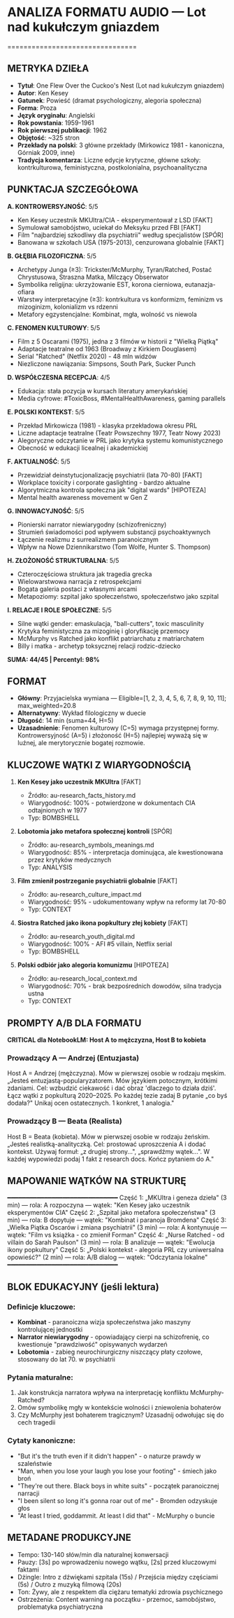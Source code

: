 # ANALIZA FORMATU AUDIO — Lot nad kukułczym gniazdem
================================

## METRYKA DZIEŁA

- **Tytuł**: One Flew Over the Cuckoo's Nest (Lot nad kukułczym gniazdem)
- **Autor**: Ken Kesey  
- **Gatunek**: Powieść (dramat psychologiczny, alegoria społeczna)
- **Forma**: Proza
- **Język oryginału**: Angielski
- **Rok powstania**: 1959-1961
- **Rok pierwszej publikacji**: 1962
- **Objętość**: ~325 stron
- **Przekłady na polski**: 3 główne przekłady (Mirkowicz 1981 - kanoniczna, Górniak 2009, inne)
- **Tradycja komentarza**: Liczne edycje krytyczne, główne szkoły: kontrkulturowa, feministyczna, postkolonialna, psychoanalityczna

## PUNKTACJA SZCZEGÓŁOWA

**A. KONTROWERSYJNOŚĆ**: 5/5
- Ken Kesey uczestnik MKUltra/CIA - eksperymentował z LSD [FAKT]
- Symulował samobójstwo, uciekał do Meksyku przed FBI [FAKT]
- Film "najbardziej szkodliwy dla psychiatrii" według specjalistów [SPÓR]
- Banowana w szkołach USA (1975-2013), cenzurowana globalnie [FAKT]

**B. GŁĘBIA FILOZOFICZNA**: 5/5  
- Archetypy Junga (≥3): Trickster/McMurphy, Tyran/Ratched, Postać Chrystusowa, Straszna Matka, Milczący Obserwator
- Symbolika religijna: ukrzyżowanie EST, korona cierniowa, eutanazja-ofiara
- Warstwy interpretacyjne (≥3): kontrkultura vs konformizm, feminizm vs mizoginizm, kolonializm vs rdzenni
- Metafory egzystencjalne: Kombinat, mgła, wolność vs niewola

**C. FENOMEN KULTUROWY**: 5/5
- Film z 5 Oscarami (1975), jedna z 3 filmów w historii z "Wielką Piątką"
- Adaptacje teatralne od 1963 (Broadway z Kirkiem Douglasem)
- Serial "Ratched" (Netflix 2020) - 48 mln widzów
- Niezliczone nawiązania: Simpsons, South Park, Sucker Punch

**D. WSPÓŁCZESNA RECEPCJA**: 4/5
- Edukacja: stała pozycja w kursach literatury amerykańskiej
- Media cyfrowe: #ToxicBoss, #MentalHealthAwareness, gaming parallels

**E. POLSKI KONTEKST**: 5/5
- Przekład Mirkowicza (1981) - klasyka przekładowa okresu PRL
- Liczne adaptacje teatralne (Teatr Powszechny 1977, Teatr Nowy 2023)
- Alegoryczne odczytanie w PRL jako krytyka systemu komunistycznego
- Obecność w edukacji licealnej i akademickiej

**F. AKTUALNOŚĆ**: 5/5
- Przewidział deinstytucjonalizację psychiatrii (lata 70-80) [FAKT]
- Workplace toxicity i corporate gaslighting - bardzo aktualne
- Algorytmiczna kontrola społeczna jak "digital wards" [HIPOTEZA]
- Mental health awareness movement w Gen Z

**G. INNOWACYJNOŚĆ**: 5/5
- Pionierski narrator niewiarygodny (schizofreniczny)
- Strumień świadomości pod wpływem substancji psychoaktywnych
- Łączenie realizmu z surrealizmem paranoicznym
- Wpływ na Nowe Dziennikarstwo (Tom Wolfe, Hunter S. Thompson)

**H. ZŁOŻONOŚĆ STRUKTURALNA**: 5/5
- Czteroczęściowa struktura jak tragedia grecka
- Wielowarstwowa narracja z retrospekcjami
- Bogata galeria postaci z własnymi arcami
- Metapoziomy: szpital jako społeczeństwo, społeczeństwo jako szpital

**I. RELACJE I ROLE SPOŁECZNE**: 5/5
- Silne wątki gender: emaskulacja, "ball-cutters", toxic masculinity
- Krytyka feministyczna za mizoginię i gloryfikację przemocy
- McMurphy vs Ratched jako konflikt patriarchatu z matriarchatem
- Billy i matka - archetyp toksycznej relacji rodzic-dziecko

**SUMA: 44/45 | Percentyl: 98%**

## FORMAT

- **Główny**: Przyjacielska wymiana — Eligible=[1, 2, 3, 4, 5, 6, 7, 8, 9, 10, 11]; max_weighted=20.8
- **Alternatywny**: Wykład filologiczny w duecie
- **Długość**: 14 min (suma=44, H=5)
- **Uzasadnienie**: Fenomen kulturowy (C=5) wymaga przystępnej formy. Kontrowersyjność (A=5) i złożoność (H=5) najlepiej wyważą się w luźnej, ale merytorycznie bogatej rozmowie.

## KLUCZOWE WĄTKI Z WIARYGODNOŚCIĄ

1. **Ken Kesey jako uczestnik MKUltra** [FAKT]
   - Źródło: au-research_facts_history.md
   - Wiarygodność: 100% - potwierdzone w dokumentach CIA odtajnionych w 1977
   - Typ: BOMBSHELL

2. **Lobotomia jako metafora społecznej kontroli** [SPÓR]
   - Źródło: au-research_symbols_meanings.md
   - Wiarygodność: 85% - interpretacja dominująca, ale kwestionowana przez krytyków medycznych
   - Typ: ANALYSIS

3. **Film zmienił postrzeganie psychiatrii globalnie** [FAKT]
   - Źródło: au-research_culture_impact.md
   - Wiarygodność: 95% - udokumentowany wpływ na reformy lat 70-80
   - Typ: CONTEXT

4. **Siostra Ratched jako ikona popkultury złej kobiety** [FAKT]
   - Źródło: au-research_youth_digital.md
   - Wiarygodność: 100% - AFI #5 villain, Netflix serial
   - Typ: BOMBSHELL

5. **Polski odbiór jako alegoria komunizmu** [HIPOTEZA]
   - Źródło: au-research_local_context.md
   - Wiarygodność: 70% - brak bezpośrednich dowodów, silna tradycja ustna
   - Typ: CONTEXT

## PROMPTY A/B DLA FORMATU

**CRITICAL dla NotebookLM: Host A to mężczyzna, Host B to kobieta**

### Prowadzący A — Andrzej (Entuzjasta)
Host A = Andrzej (mężczyzna). Mów w pierwszej osobie w rodzaju męskim.
„Jesteś entuzjastą-popularyzatorem. Mów językiem potocznym, krótkimi zdaniami. Cel: wzbudzić ciekawość i dać obraz 'dlaczego to działa dziś'. Łącz wątki z popkulturą 2020–2025. Po każdej tezie zadaj B pytanie „co byś dodała?" Unikaj ocen ostatecznych. 1 konkret, 1 analogia."

### Prowadzący B — Beata (Realista)
Host B = Beata (kobieta). Mów w pierwszej osobie w rodzaju żeńskim.
„Jesteś realistką-analityczką. Cel: prostować uproszczenia A i dodać kontekst. Używaj formuł: „z drugiej strony…", „sprawdźmy wątek…". W każdej wypowiedzi podaj 1 fakt z research docs. Kończ pytaniem do A."

## MAPOWANIE WĄTKÓW NA STRUKTURĘ
━━━━━━━━━━━━━━━━━━━━━━━━━━━━━━
Część 1: „MKUltra i geneza dzieła" (3 min) — rola: A rozpoczyna — wątek: "Ken Kesey jako uczestnik eksperymentów CIA"
Część 2: „Szpital jako metafora społeczeństwa" (3 min) — rola: B dopytuje — wątek: "Kombinat i paranoja Bromdena"
Część 3: „Wielka Piątka Oscarów i zmiana psychiatrii" (3 min) — rola: A kontynuuje — wątek: "Film vs książka - co zmienił Forman"
Część 4: „Nurse Ratched - od villain do Sarah Paulson" (3 min) — rola: B analizuje — wątek: "Ewolucja ikony popkultury"
Część 5: „Polski kontekst - alegoria PRL czy uniwersalna opowieść?" (2 min) — rola: A/B dialog — wątek: "Odczytania lokalne"
━━━━━━━━━━━━━━━━━━━━━━━━━━━━━━

## BLOK EDUKACYJNY (jeśli lektura)

### Definicje kluczowe:
- **Kombinat** - paranoiczna wizja społeczeństwa jako maszyny kontrolującej jednostki
- **Narrator niewiarygodny** - opowiadający cierpi na schizofrenię, co kwestionuje "prawdziwość" opisywanych wydarzeń
- **Lobotomia** - zabieg neurochirurgiczny niszczący płaty czołowe, stosowany do lat 70. w psychiatrii

### Pytania maturalne:
1. Jak konstrukcja narratora wpływa na interpretację konfliktu McMurphy-Ratched?
2. Omów symbolikę mgły w kontekście wolności i zniewolenia bohaterów
3. Czy McMurphy jest bohaterem tragicznym? Uzasadnij odwołując się do cech tragedii

### Cytaty kanoniczne:
- "But it's the truth even if it didn't happen" - o naturze prawdy w szaleństwie
- "Man, when you lose your laugh you lose your footing" - śmiech jako broń
- "They're out there. Black boys in white suits" - początek paranoicznej narracji
- "I been silent so long it's gonna roar out of me" - Bromden odzyskuje głos
- "At least I tried, goddammit. At least I did that" - McMurphy o buncie

## METADANE PRODUKCYJNE

- Tempo: 130-140 słów/min dla naturalnej konwersacji
- Pauzy: [3s] po wprowadzeniu nowego wątku, [2s] przed kluczowymi faktami
- Dżingle: Intro z dźwiękami szpitala (15s) / Przejścia między częściami (5s) / Outro z muzyką filmową (20s)
- Ton: Żywy, ale z respektem dla ciężaru tematyki zdrowia psychicznego
- Ostrzeżenia: Content warning na początku - przemoc, samobójstwo, problematyka psychiatryczna